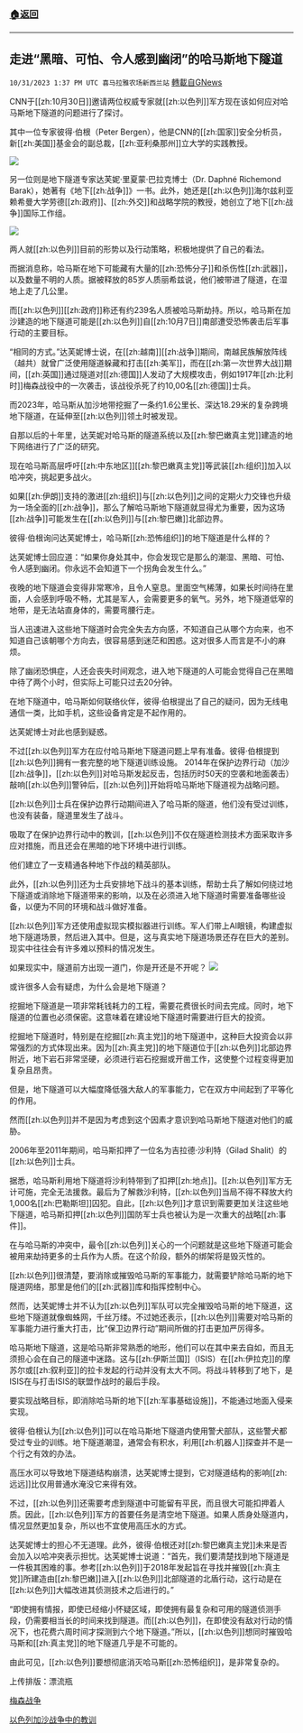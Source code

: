 ###  [:house:返回](README.md)
---


## 走进“黑暗、可怕、令人感到幽闭”的哈马斯地下隧道
`10/31/2023 1:37 PM UTC 喜马拉雅农场新西兰站` [轉載自GNews](https://gnews.org/articles/1903993)

CNN于[[zh:10月30日]]邀请两位权威专家就[[zh:以色列]]军方现在该如何应对哈马斯地下隧道的问题进行了探讨。

其中一位专家彼得·伯根（Peter Bergen），他是CNN的[[zh:国家]]安全分析员，新[[zh:美国]]基金会的副总裁，[[zh:亚利桑那州]]立大学的实践教授。

![](ipfs://QmaL6fe5YkqjfvDsmW6QgjBhiQ4mBAg7jWP6T2BKCnuij1?.png)


另一位则是地下隧道专家达芙妮·里夏蒙·巴拉克博士（Dr. Daphné Richemond Barak），她著有《地下[[zh:战争]]》一书。此外，她还是[[zh:以色列]]海尔兹利亚赖希曼大学劳德[[zh:政府]]、[[zh:外交]]和战略学院的教授，她创立了地下[[zh:战争]]国际工作组。

![](ipfs://QmayXj4yNfzCXLkjdL8hVdi5QXYyPtop9S48zMtfZgnjGC?.png)


两人就[[zh:以色列]]目前的形势以及行动策略，积极地提供了自己的看法。

而据消息称，哈马斯在地下可能藏有大量的[[zh:恐怖分子]]和杀伤性[[zh:武器]]，以及数量不明的人质。据被释放的85岁人质丽希兹说，他们被带进了隧道，在湿地上走了几公里。

而[[zh:以色列]][[zh:政府]]称还有约239名人质被哈马斯劫持。所以，哈马斯在加沙建造的地下隧道可能是[[zh:以色列]]自[[zh:10月7日]]南部遭受恐怖袭击后军事行动的主要目标。

“相同的方式。”达芙妮博士说，在[[zh:越南]][[zh:战争]]期间，南越民族解放阵线（越共）就曾广泛使用隧道躲藏和打击[[zh:美军]]，而在[[zh:第一次世界大战]]期间，[[zh:英国]]通过隧道对[[zh:德国]]人发动了大规模攻击，例如1917年[[zh:比利时]]梅森战役中的一次袭击，该战役杀死了约10,00名[[zh:德国]]士兵。

而2023年，哈马斯从加沙地带挖掘了一条约1.6公里长、深达18.29米的复杂跨境地下隧道，在延伸至[[zh:以色列]]领土时被发现。

自那以后的十年里，达芙妮对哈马斯的隧道系统以及[[zh:黎巴嫩真主党]]建造的地下网络进行了广泛的研究。

现在哈马斯高层呼吁[[zh:中东地区]][[zh:黎巴嫩真主党]]等武装[[zh:组织]]加入以哈冲突，挑起更多战火。

如果[[zh:伊朗]]支持的激进[[zh:组织]]与[[zh:以色列]]之间的定期火力交锋也升级为一场全面的[[zh:战争]]，那么了解哈马斯地下隧道就显得尤为重要，因为这场[[zh:战争]]可能发生在[[zh:以色列]]与[[zh:黎巴嫩]]北部边界。

彼得·伯根询问达芙妮博士，哈马斯[[zh:恐怖组织]]的地下隧道是什么样的？

达芙妮博士回应道：“如果你身处其中，你会发现它是那么的潮湿、黑暗、可怕、令人感到幽闭。你永远不会知道下一个拐角会发生什么。”

夜晚的地下隧道会变得非常寒冷，且令人窒息。里面空气稀薄，如果长时间待在里面，人会感到呼吸不畅，尤其是军人，会需要更多的氧气。另外，地下隧道低窄的地带，是无法站直身体的，需要弯腰行走。

当人迅速进入这些地下隧道时会完全失去方向感，不知道自己从哪个方向来，也不知道自己该朝哪个方向去，很容易感到迷茫和困惑。这对很多人而言是不小的麻烦。

除了幽闭恐惧症，人还会丧失时间观念，进入地下隧道的人可能会觉得自己在黑暗中待了两个小时，但实际上可能只过去20分钟。

在地下隧道中，哈马斯如何联络伙伴，彼得·伯根提出了自己的疑问，因为无线电通信一类，比如手机，这些设备肯定是不起作用的。

达芙妮博士对此也感到疑惑。

不过[[zh:以色列]]军方在应付哈马斯地下隧道问题上早有准备。彼得·伯根提到[[zh:以色列]]拥有一套完整的地下隧道训练设施。
2014年在保护边界行动（加沙[[zh:战争]]，[[zh:以色列]]对哈马斯发起反击，包括历时50天的空袭和地面袭击）敲响[[zh:以色列]]警钟后，[[zh:以色列]]开始将哈马斯地下隧道视为战略问题。

[[zh:以色列]]士兵在保护边界行动期间进入了哈马斯的隧道，他们没有受过训练，也没有装备，隧道里发生了战斗。

吸取了在保护边界行动中的教训，[[zh:以色列]]不仅在隧道检测技术方面采取许多应对措施，而且还会在黑暗的地下环境中进行训练。

他们建立了一支精通各种地下作战的精英部队。

此外，[[zh:以色列]]还为士兵安排地下战斗的基本训练，帮助士兵了解如何绕过地下隧道或消除地下隧道带来的影响，以及在必须进入地下隧道时需要准备哪些设备，以便为不同的环境和战斗做好准备。

[[zh:以色列]]军方还使用虚拟现实模拟器进行训练。军人们带上AI眼镜，构建虚拟地下隧道场景，然后进入其中。但是，这与真实地下隧道场景还存在巨大的差别。现实中往往会有许多难以预料的情况发生。

如果现实中，隧道前方出现一道门，你是开还是不开呢？
![](ipfs://QmRAwNgint6JciuW4v1xqaBhkHGvDEKEarKSJhtJ9BscX7?.png)


或许很多人会有疑虑，为什么会是地下隧道？

挖掘地下隧道是一项非常耗钱耗力的工程，需要花费很长时间去完成。同时，地下隧道的位置也必须保密。这意味着在建设地下隧道时需要进行巨大的投资。

挖掘地下隧道时，特别是在挖掘[[zh:真主党]]的地下隧道中，这种巨大投资会以非常强烈的方式体现出来。因为[[zh:真主党]]的地下隧道位于[[zh:以色列]]北部边界附近，地下岩石非常坚硬，必须进行岩石挖掘或开凿工作，这使整个过程变得更加复杂且昂贵。

但是，地下隧道可以大幅度降低强大敌人的军事能力，它在双方中间起到了平等化的作用。

然而[[zh:以色列]]并不是因为考虑到这个因素才意识到哈马斯地下隧道对他们的威胁。

2006年至2011年期间，哈马斯扣押了一位名为吉拉德·沙利特（Gilad Shalit）的[[zh:以色列]]士兵。

据悉，哈马斯利用地下隧道将沙利特带到了扣押[[zh:地点]]。[[zh:以色列]]军方无计可施，完全无法援救。最后为了解救沙利特，[[zh:以色列]]当局不得不释放大约1,000名[[zh:巴勒斯坦]]囚犯。自此，[[zh:以色列]]才意识到需要更加关注这些地下隧道，哈马斯扣押[[zh:以色列]]国防军士兵也被认为是一次重大的战略[[zh:事件]]。

在与哈马斯的冲突中，最令[[zh:以色列]]关心的一个问题就是这些地下隧道可能会被用来劫持更多的士兵作为人质。在这个阶段，额外的绑架将是毁灭性的。

[[zh:以色列]]很清楚，要消除或摧毁哈马斯的军事能力，就需要铲除哈马斯的地下隧道网络，那里是他们的[[zh:武器]]库和指挥控制中心。

然而，达芙妮博士并不认为[[zh:以色列]]军队可以完全摧毁哈马斯的地下隧道，这些地下隧道就像蜘蛛网，千丝万缕。不过她还表示，[[zh:以色列]]需要对哈马斯的军事能力进行重大打击，比“保卫边界行动”期间所做的打击更加严厉得多。

哈马斯地下隧道，这是哈马斯非常熟悉的地形，他们可以在其中来去自如，而且无须担心会在自己的隧道中迷路。这与[[zh:伊斯兰国]]（ISIS）在[[zh:伊拉克]]的摩苏尔或[[zh:叙利亚]]的拉卡发起的行动并没有太大不同。将战斗转移到了地下，是ISIS在与打击ISIS的联盟作战时的最后手段。

要实现战略目标，即消除哈马斯的地下[[zh:军事基础设施]]，不能通过地面入侵来实现。

彼得·伯根认为[[zh:以色列]]可以在哈马斯地下隧道内使用警犬部队，这些警犬都受过专业的训练。地下隧道潮湿，通常会有积水，利用[[zh:机器人]]探查并不是一个行之有效的办法。

高压水可以导致地下隧道结构崩溃，达芙妮博士提到，它对隧道结构的影响[[zh:远远]]比仅用普通水淹没它来得有效。

不过，[[zh:以色列]]还需要考虑到隧道中可能留有平民，而且很大可能扣押着人质。因此，[[zh:以色列]]军方的首要任务是清空地下隧道。如果人质身处隧道内，情况显然更加复杂，所以也不宜使用高压水的方式。

达芙妮博士的担心不无道理。此外，彼得·伯根还对[[zh:黎巴嫩真主党]]未来是否会加入以哈冲突表示担忧。达芙妮博士说道：“首先，我们要清楚找到地下隧道是一件极其困难的事。参考[[zh:以色列]]于2018年发起旨在寻找并摧毁[[zh:真主党]]所建造由[[zh:黎巴嫩]]进入[[zh:以色列]]北部隧道的北盾行动，这行动是在[[zh:以色列]]大幅改进其侦测技术之后进行的。”

“即使拥有情报，即使已经缩小怀疑区域，即使拥有最复杂和可用的隧道侦测手段，仍需要相当长的时间来找到隧道。而[[zh:以色列]]，在即使没有敌对行动的情况下，也花费六周时间才探测到六个地下隧道。”所以，[[zh:以色列]]想同时摧毁哈马斯和[[zh:真主党]]的地下隧道几乎是不可能的。

由此可见，[[zh:以色列]]要想彻底消灭哈马斯[[zh:恐怖组织]]，是非常复杂的。

上传排版：漂流瓶

[梅森战争](https://www.britannica.com/event/Battle-of-Messines)

[以色列加沙战争中的教训](https://www.rand.org/pubs/research_briefs/RB9975.html)
